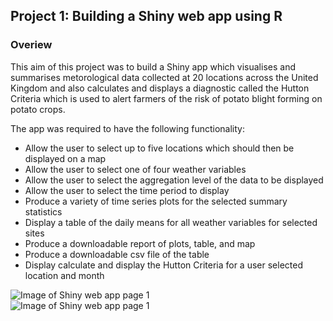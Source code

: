 
## Project 1: Building a Shiny web app using R

### Overiew

This aim of this project was to build a Shiny app which visualises and summarises metorological data collected at 20 locations across the United Kingdom and also calculates and displays a diagnostic called the Hutton Criteria which is used to alert farmers of the risk of potato blight forming on potato crops.  
  
The app was required to have the following functionality:
- Allow the user to select up to five locations which should then be displayed on a map
- Allow the user to select one of four weather variables
- Allow the user to select the aggregation level of the data to be displayed
- Allow the user to select the time period to display
- Produce a variety of time series plots for the selected summary statistics
- Display a table of the daily means for all weather variables for selected sites
- Produce a downloadable report of plots, table, and map
- Produce a downloadable csv file of the table
- Display calculate and display the Hutton Criteria for a user selected location and month  
  
![Image of Shiny web app page 1](https://github.com/MarkMData/portfolio/blob/main/images/Shiny_app_pg1.PNG)  
![Image of Shiny web app page 1](https://github.com/MarkMData/portfolio/blob/main/images/Shiny_app_pg2.PNG)  
